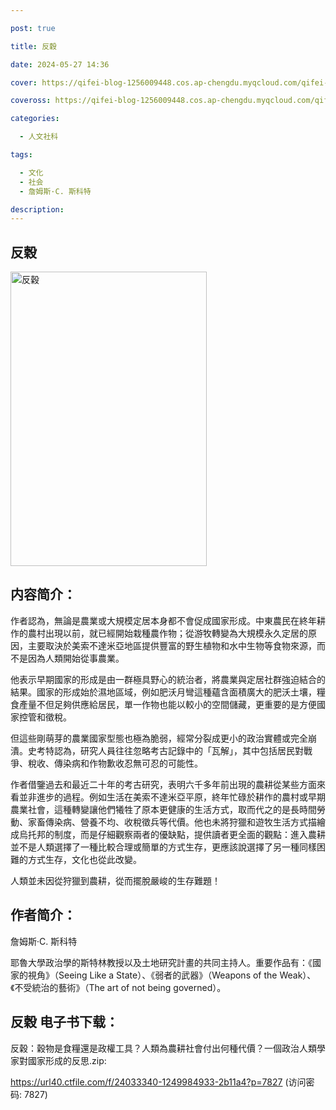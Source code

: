 ```yaml
---

post: true

title: 反穀

date: 2024-05-27 14:36

cover: https://qifei-blog-1256009448.cos.ap-chengdu.myqcloud.com/qifei-blog/6612932b68eb93571358ace0.jpg

coveross: https://qifei-blog-1256009448.cos.ap-chengdu.myqcloud.com/qifei-blog/6612932b68eb93571358ace0.jpg

categories:

  - 人文社科

tags:

  - 文化
  - 社会
  - 詹姆斯·C. 斯科特

description:
---
```


## 反穀
<img alt=" 反穀" class="aligncenter loaded" data-was-processed="true" decoding="async" fetchpriority="high" height="471" src="https://qifei-blog-1256009448.cos.ap-chengdu.myqcloud.com/qifei-blog/6612932b68eb93571358ace0.jpg " style="cursor: zoom-in;" width="314"/>

## 内容简介：

作者認為，無論是農業或大規模定居本身都不會促成國家形成。中東農民在終年耕作的農村出現以前，就已經開始栽種農作物；從游牧轉變為大規模永久定居的原因，主要取決於美索不達米亞地區提供豐富的野生植物和水中生物等食物來源，而不是因為人類開始從事農業。

他表示早期國家的形成是由一群極具野心的統治者，將農業與定居社群強迫結合的結果。國家的形成始於濕地區域，例如肥沃月彎這種蘊含面積廣大的肥沃土壤，糧食產量不但足夠供應給居民，單一作物也能以較小的空間儲藏，更重要的是方便國家控管和徵稅。

但這些剛萌芽的農業國家型態也極為脆弱，經常分裂成更小的政治實體或完全崩潰。史考特認為，研究人員往往忽略考古記錄中的「瓦解」，其中包括居民對戰爭、稅收、傳染病和作物歉收忍無可忍的可能性。

作者借鑒過去和最近二十年的考古研究，表明六千多年前出現的農耕從某些方面來看並非進步的過程。例如生活在美索不達米亞平原，終年忙碌於耕作的農村或早期農業社會，這種轉變讓他們犧牲了原本更健康的生活方式，取而代之的是長時間勞動、家畜傳染病、營養不均、收稅徵兵等代價。他也未將狩獵和遊牧生活方式描繪成烏托邦的制度，而是仔細觀察兩者的優缺點，提供讀者更全面的觀點：進入農耕並不是人類選擇了一種比較合理或簡單的方式生存，更應該說選擇了另一種同樣困難的方式生存，文化也從此改變。

人類並未因從狩獵到農耕，從而擺脫嚴峻的生存難題！

## 作者简介：

詹姆斯·C. 斯科特

耶魯大學政治學的斯特林教授以及土地研究計畫的共同主持人。重要作品有：《國家的視角》（Seeing Like a State）、《弱者的武器》（Weapons of the Weak）、《不受統治的藝術》（The art of not being governed）。

## 反穀 电子书下载：
反穀：穀物是食糧還是政權工具？人類為農耕社會付出何種代價？一個政治人類學家對國家形成的反思.zip: 

https://url40.ctfile.com/f/24033340-1249984933-2b11a4?p=7827 (访问密码: 7827)
